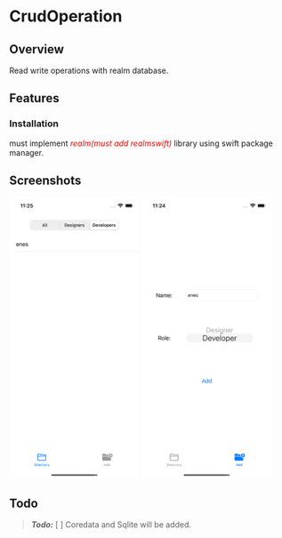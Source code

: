 # CrudOperation

## Overview

Read write operations with realm database.

## Features

### Installation

must implement  <span style="color:red ">*realm(must add realmswift)*</span> library using swift package manager.

## Screenshots

<div>
<img style: "inline-block; float: left" src="assets/crud1.png" width="234" height="506" />
<img style: "inline-block; float: left" src="assets/crud2.png" width="234" height="506" />
</div>


## Todo

> **_Todo:_** [ ] Coredata and Sqlite will be added.